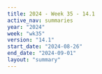 ```yaml
---
title: 2024 - Week 35 - 14.1
active_nav: summaries
year: "2024"
week: "wk35"
version: "14.1"
start_date: "2024-08-26"
end_date: "2024-09-01"
layout: "summary"
---
```

